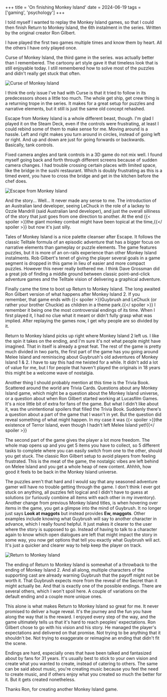 +++
title = 'On finishing Monkey Island'
date = 2024-06-19
tags = ['gaming', 'psychology']
+++

I told myself I wanted to replay the Monkey Island games, so that I could then finish Return to Monkey Island, the 6th instalment in the series. Written by the original creator Ron Gilbert.

I have played the first two games multiple times and know them by heart. All the others I have only played once. 

Curse of Monkey Island, the third game in the series. was actually better than I remembered. The cartoony art style gave it that timeless look that is still enjoyable today. I still remembered how to solve most of the puzzles and didn't really get stuck that often. 

![Curse of Monkey Island](/img/blog/2024/6/on-finishing-monkey-island/curse-of-monkey-island.png "The introduction of Murray the demonic skull!")

I think the only issue I've had with Curse is that it tried to follow in its predecessors shoes a little too much. The whole get ship, get crew thing is a returning trope in the series. It makes for a great setup for puzzles and narrative elements, but it still is just the same old concept rehashed.

Escape from Monkey Island is a whole different beast, though. I'm glad I played it on the Steam Deck, even if the controls were frustrating, at least I could rebind some of them to make sense for me. Moving around is a hassle. Left and right makes you turn around in circles, instead of going left or right. And up and down are just for going forwards or backwards. Basically, tank controls. 

Fixed camera angles and tank controls in a 3D game do not mix well. I found myself going back and forth through different screens because of sudden camera changes. I had trouble crossing certain places with limited space, like the bridge in the sushi restaurant. Which is doubly frustrating as this is a timed event, you have to cross the bridge and get in the kitchen before the chef does. 

![Escape from Monkey Island](/img/blog/2024/6/on-finishing-monkey-island/escape-from-monkey-island.png "The bridge of ill timings")

And the story... Well... It never made any sense to me. The introduction of an Australian land developer, seeing LeChuck in the role of a lackey to Ozzie Mandrill (said Australian land developer), and just the overall silliness of the story that just goes from one direction to another. At the end {{< spoiler >}}the giant monkey combat might have been topical at the time,{{</ spoiler >}} but now it's just silly.

Tales of Monkey Island is a nice palette cleanser after Escape. It follows the classic Telltale formula of an episodic adventure that has a bigger focus on narrative elements than gameplay or puzzle elements. The game features puzzles, but it is more of an on-rails experience than other Monkey Island instalments. Rob Gilbert's tenet of giving the player several goals in a game segment is dropped in this game in lieu of easier and more compact puzzles. However this never really bothered me. I think Dave Grossman did a great job of finding a middle ground between classic point-and-click adventure games and the Telltale vision of delivering a graphical adventure.

Finally came the time to boot up Return to Monkey Island. The long awaited Ron Gilbert version of what happens after Monkey Island 2. If you remember, that game ends with {{< spoiler >}}Guybrush and LeChuck (or rather your brother Chuckie) as children in a theme park.{{</ spoiler >}} I remember it being one the most controversial endings of its time. When I first played it, I had no clue what it meant or didn't fully grasp what was implied. After replaying the games now, I get why people are so divided by it.

Return to Monkey Island picks up right where Monkey Island 2 left us. I like the spin it takes on the ending, and I'm sure it's not what people might have imagined. That in itself is already a great feat. The rest of the game is pretty much divided in two parts, the first part of the game has you going around Melee Island and reminiscing about Guybrush's old adventures of Monkey Island 1 & 2. I have to say this had me twisted for a while. It didn't add a lot of value for me, but I for people that haven't played the originals in 18 years this might be a welcome wave of nostalgia. 

Another thing I should probably mention at this time is the Trivia Book. Scattered around the world are Trivia Cards. Questions about any Monkey Island game, which might be a question about the Monkey Island universe, or a question about when Ron Gilbert started working at Lucasfilm Games. It's a nice little bit of extra for fans of the game. But what I didn't like about it, was the unintentional spoilers that filled the Trivia Book. Suddenly there's a question about a part of the game that I wasn't in yet. But the question did reveal something of what might happen. In my case it was {{< spoiler >}}the existence of Terror Island, even though I hadn't left Melee Island yet!{{</ spoiler >}}

The second part of the game gives the player a lot more freedom. The whole map opens up and you get 5 items you have to collect, so 5 different tasks to complete where you can easily switch from one to the other, should you get stuck. The classic Ron Gilbert setup to avoid players from feeling frustrated. This is the meat of the game, the nostalgic vibes are left behind on Melee Island and you get a whole heap of new content. Ahhhh, how good it feels to be back in the Monkey Island universe. 

The puzzles aren't that hard and I would say that any seasoned adventure gamer will have no trouble getting through the game. I don't think I ever got stuck on anything, all puzzles felt logical and I didn't have to guess at solutions (or furiously combine all items with each other in my inventory). Another change from previous Monkey Island titles, is when hovering over items in the game, you get a glimpse into the mind of Guybrush. It no longer just says **Look at maggots** but instead provides **Ew, maggots**. Other examples include knowing what Guybrush will say to another character in advance, which I really found helpful. It just makes it clearer to the user where the story is supposed to go. Instead of having to talk to a character again to know which open dialogues are left that might impact the story in some way, you now get options that tell you exactly what Guybrush will act. It's just a quicker and clearer way to help keep the player on track.

![Return to Monkey Island](/img/blog/2024/6/on-finishing-monkey-island/return-to-monkey-island.png "Telegraphing dialogue prompts for the player")

The ending of Return to Monkey Island is somewhat of a throwback to the ending of Monkey Island 2. And all along, multiple characters of the supporting cast are already warning Guybrush that the payoff might not be worth it. That Guybrush expects more from the reveal of the Secret than it might actually be. And that is exactly one of the possible endings. There are several others, which I won't spoil here. A couple of variations on the default ending and a couple more unique ones. 

This alone is what makes Return to Monkey Island so great for me. It never promised to deliver a huge reveal. It's the journey and the fun you have along the way that is the reward. I enjoyed every step of the way, and the game ultimately tells us that it's hard to reach peoples' expectations. Ron Gilbert chose to go with his vision and his story. He managed the player's expectations and delivered on that promise. Not trying to be anything that it shouldn't be. Not trying to exaggerate or reimagine an ending that didn't fit the scene. 

Endings are hard, especially ones that have been talked and fantasized about by fans for 31 years. It's usually best to stick to your own vision and create what you wanted to create, instead of catering to others. The same can be said about music, you're creating music because you feel the need to create music, and if others enjoy what you created so much the better for it. But it gets created nonetheless. 

Thanks Ron, for creating another Monkey Island game. 